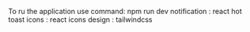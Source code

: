 To ru the application use command: npm run dev
notification : react hot toast
icons : react icons
design : tailwindcss
